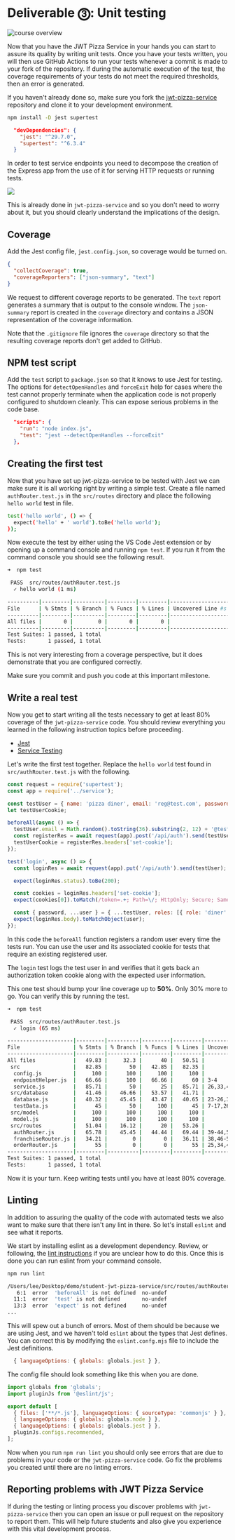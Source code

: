 # Deliverable ⓷: Unit testing

![course overview](../courseOverview.png)

Now that you have the JWT Pizza Service in your hands you can start to assure its quality by writing unit tests. Once you have your tests written, you will then use GitHub Actions to run your tests whenever a commit is made to your fork of the repository. If during the automatic execution of the test, the coverage requirements of your tests do not meet the required thresholds, then an error is generated.

If you haven't already done so, make sure you fork the [jwt-pizza-service](../jwtPizzaService/jwtPizzaService.md) repository and clone it to your development environment.

```sh
npm install -D jest supertest
```

```json
  "devDependencies": {
    "jest": "^29.7.0",
    "supertest": "^6.3.4"
  }
```

In order to test service endpoints you need to decompose the creation of the Express app from the use of it for serving HTTP requests or running tests.

![](../serviceTesting/endpointRequests.png)

This is already done in `jwt-pizza-service` and so you don't need to worry about it, but you should clearly understand the implications of the design.

## Coverage

Add the Jest config file, `jest.config.json`, so coverage would be turned on.

```json
{
  "collectCoverage": true,
  "coverageReporters": ["json-summary", "text"]
}
```

We request to different coverage reports to be generated. The `text` report generates a summary that is output to the console window. The `json-summary` report is created in the `coverage` directory and contains a JSON representation of the coverage information.

Note that the `.gitignore` file ignores the `coverage` directory so that the resulting coverage reports don't get added to GitHub.

## NPM test script

Add the `test` script to `package.json` so that it knows to use Jest for testing. The options for `detectOpenHandles` and `forceExit` help for cases where the test cannot properly terminate when the application code is not properly configured to shutdown cleanly. This can expose serious problems in the code base.

```json
  "scripts": {
    "run": "node index.js",
    "test": "jest --detectOpenHandles --forceExit"
  },
```

## Creating the first test

Now that you have set up jwt-pizza-service to be tested with Jest we can make sure it is all working right by writing a simple test. Create a file named `authRouter.test.js` in the `src/routes` directory and place the following `hello world` test in file.

```sh
test('hello world', () => {
  expect('hello' + ' world').toBe('hello world');
});
```

Now execute the test by either using the VS Code Jest extension or by opening up a command console and running `npm test`. If you run it from the command console you should see the following result.

```sh
➜  npm test

 PASS  src/routes/authRouter.test.js
  ✓ hello world (1 ms)

----------|---------|----------|---------|---------|-------------------
File      | % Stmts | % Branch | % Funcs | % Lines | Uncovered Line #s
----------|---------|----------|---------|---------|-------------------
All files |       0 |        0 |       0 |       0 |
----------|---------|----------|---------|---------|-------------------
Test Suites: 1 passed, 1 total
Tests:       1 passed, 1 total
```

This is not very interesting from a coverage perspective, but it does demonstrate that you are configured correctly.

Make sure you commit and push you code at this important milestone.

## Write a real test

Now you get to start writing all the tests necessary to get at least 80% coverage of the `jwt-pizza-service` code. You should review everything you learned in the following instruction topics before proceeding.

- [Jest](../jest/jest.md)
- [Service Testing](../serviceTesting/serviceTesting.md)

Let's write the first test together. Replace the `hello world` test found in `src/authRouter.test.js` with the following.

```js
const request = require('supertest');
const app = require('../service');

const testUser = { name: 'pizza diner', email: 'reg@test.com', password: 'a' };
let testUserCookie;

beforeAll(async () => {
  testUser.email = Math.random().toString(36).substring(2, 12) + '@test.com';
  const registerRes = await request(app).post('/api/auth').send(testUser);
  testUserCookie = registerRes.headers['set-cookie'];
});

test('login', async () => {
  const loginRes = await request(app).put('/api/auth').send(testUser);

  expect(loginRes.status).toBe(200);

  const cookies = loginRes.headers['set-cookie'];
  expect(cookies[0]).toMatch(/token=.+; Path=\/; HttpOnly; Secure; SameSite=Strict/);

  const { password, ...user } = { ...testUser, roles: [{ role: 'diner' }] };
  expect(loginRes.body).toMatchObject(user);
});
```

In this code the `beforeAll` function registers a random user every time the tests run. You can use the user and its associated cookie for tests that require an existing registered user.

The `login` test logs the test user in and verifies that it gets back an authorization token cookie along with the expected user information.

This one test should bump your line coverage up to **50%**. Only 30% more to go. You can verify this by running the test.

```sh
➜  npm test

 PASS  src/routes/authRouter.test.js
  ✓ login (65 ms)

---------------------|---------|----------|---------|---------|-----------------------------------
File                 | % Stmts | % Branch | % Funcs | % Lines | Uncovered Line #s
---------------------|---------|----------|---------|---------|-----------------------------------
All files            |   49.83 |     32.3 |      40 |   50.51 |
 src                 |   82.85 |       50 |   42.85 |   82.35 |
  config.js          |     100 |      100 |     100 |     100 |
  endpointHelper.js  |   66.66 |      100 |   66.66 |      60 | 3-4
  service.js         |   85.71 |       50 |      25 |   85.71 | 26,33,40-41
 src/database        |   41.46 |    46.66 |   53.57 |   41.71 |
  database.js        |   40.32 |    45.45 |   43.47 |   40.65 | 23-26,39-41,58,70-184,193-197,297
  testData.js        |      45 |       50 |     100 |      45 | 7-17,26-48,57-96,107-134
 src/model           |     100 |      100 |     100 |     100 |
  model.js           |     100 |      100 |     100 |     100 |
 src/routes          |   51.04 |    16.12 |      20 |   53.26 |
  authRouter.js      |   65.78 |    45.45 |   44.44 |   69.44 | 39-44,50-53,61,81-82
  franchiseRouter.js |   34.21 |        0 |       0 |   36.11 | 38,46-52,60-65,73-78,86-91,99-105
  orderRouter.js     |      55 |        0 |       0 |      55 | 25,34,43-54
---------------------|---------|----------|---------|---------|-----------------------------------
Test Suites: 1 passed, 1 total
Tests:       1 passed, 1 total
```

Now it is your turn. Keep writing tests until you have at least 80% coverage.

## Linting

In addition to assuring the quality of the code with automated tests we also want to make sure that there isn't any lint in there. So let's install `eslint` and see what it reports.

We start by installing eslint as a development dependency. Review, or following, the [lint instructions](../lint/lint.md) if you are unclear how to do this. Once this is done you can run eslint from your command console.

```sh
npm run lint

/Users/lee/Desktop/demo/student-jwt-pizza-service/src/routes/authRouter.test.js
   6:1  error  'beforeAll' is not defined  no-undef
  11:1  error  'test' is not defined       no-undef
  13:3  error  'expect' is not defined     no-undef
...
```

This will spew out a bunch of errors. Most of them should be because we are using Jest, and we haven't told `eslint` about the types that Jest defines. You can correct this by modifying the `eslint.confg.mjs` file to include the Jest definitions.

```js
  { languageOptions: { globals: globals.jest } },
```

The config file should look something like this when you are done.

```js
import globals from 'globals';
import pluginJs from '@eslint/js';

export default [
  { files: ['**/*.js'], languageOptions: { sourceType: 'commonjs' } },
  { languageOptions: { globals: globals.node } },
  { languageOptions: { globals: globals.jest } },
  pluginJs.configs.recommended,
];
```

Now when you run `npm run lint` you should only see errors that are due to problems in your code or the `jwt-pizza-service` code. Go fix the problems you created until there are no linting errors.

## Reporting problems with JWT Pizza Service

If during the testing or linting process you discover problems with `jwt-pizza-service` then you can open an issue or pull request on the repository to report them. This will help future students and also give you experience with this vital development process.

